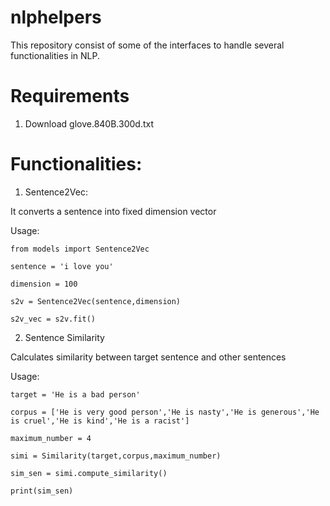 # nlphelpers

This repository consist of some of the interfaces to handle several functionalities in NLP.

# Requirements

1. Download glove.840B.300d.txt

# Functionalities:

1. Sentence2Vec:

It converts a sentence into fixed dimension vector

Usage:


```
from models import Sentence2Vec

sentence = 'i love you'

dimension = 100

s2v = Sentence2Vec(sentence,dimension)

s2v_vec = s2v.fit()

```

2. Sentence Similarity

Calculates similarity between target sentence and other sentences

Usage:

```
target = 'He is a bad person'

corpus = ['He is very good person','He is nasty','He is generous','He is cruel','He is kind','He is a racist']

maximum_number = 4

simi = Similarity(target,corpus,maximum_number)

sim_sen = simi.compute_similarity()

print(sim_sen)

```
